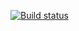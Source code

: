 [![Build status](https://ci.appveyor.com/api/projects/status/hfe7lr830iyqjp2s?svg=true)](https://ci.appveyor.com/project/AnastasiyaKhramogina/postman-echo-1)
